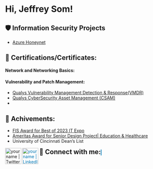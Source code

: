 <h1>Hi, Jeffrey Som! <a href="https://www.linkedin.com/in/jeffrey-som-a2bb171b6/"> </a> 
 
<h2>🛡️ Information Security Projects</h2>

- [Azure Honeynet](https://github.com/jsom98/Azure-Projects/blob/main/Azure%20Honeynet.md)

<h2>📜 Certifications/Certificates:</h2>

<h4> Network and Networking Basics:</h4>

<h4> Vulnerability and Patch Management:</h4>
 
  - [Qualys Vulnerability Management Detection & Response(VMDR)](https://github.com/jsom98/Certifications/blob/main/Vulnerability%20Management%20Detection%20and%20Response.pdf)
  - [Qualys CyberSecurity Asset Management (CSAM)](https://github.com/jsom98/Certifications/blob/main/Cyber%20Security%20Asset%20Management.pdf)
  - [](https://github.com/jsom98/Certifications/blob/main/Cloud%20Agent.pdf)
     
<h2>📜 Achivements:</h2>

  - [FIS Award for Best of 2023 IT Expo](https://www.linkedin.com/posts/jeffreysom_itexpo2023-innovation-awardwinner-activity-7051638485878788096-exKp?utm_source=share&utm_medium=member_desktop)
  - [Ameritas Award for Senior Design Project| Education & Healthcare](https://www.linkedin.com/posts/jeffreysom_itexpo2023-innovation-awardwinner-activity-7051638485878788096-exKp?utm_source=share&utm_medium=member_desktop)
  - University of Cincinnati Dean’s List

<h2 style="display: inline;">🤳 Connect with me:</h2>
<a href="https://x.com/jsom98"><img align="left" alt="yourname | Twitter" width="52px" src="https://static.dezeen.com/uploads/2023/07/x-logo-twitter-elon-musk_dezeen_2364_col_0.jpg" /></a>
<a href="https://www.linkedin.com/in/jeffreysom/" style="color: #0077B5; border: 1px solid #0077B5;">
  <img align="left" alt="yourname | LinkedIn" width="52px" src="https://pngmind.com/wp-content/uploads/2019/08/Linkedin-Logo-Png-Transparent-Background-1.png" />
</a>


 

[twitter]: https://twitter.com/ 

[youtube]: https://www.youtube.com/c/ 

[instagram]: https://www.instagram.com/ 

[linkedin]: https://www.linkedin.com/in/jeffrey-som-a2bb171b6/
